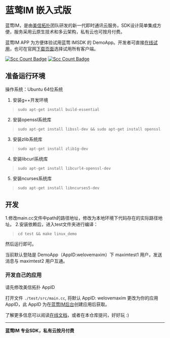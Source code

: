 # 蓝莺IM 嵌入式版

蓝莺IM，是由[美信拓扑](https://www.lanyingim.com/)团队研发的新一代即时通讯云服务，SDK设计简单集成方便，服务采用云原生技术和多云架构，私有云也可按月付费。

蓝莺IM APP 为方便体验试用蓝莺 IMSDK 的 DemoApp。开发者可直接[在线试用](https://chat-h5.lanyingim.com)，也可在官网[下载页面](https://www.lanyingim.com/downloads/)选择试用所有客户端。

[![Scc Count Badge](https://sloc.xyz/github/maxim-top/lanying-im-embedded/?category=total&avg-wage=1)](https://github.com/maxim-top/lanying-im-embedded/) [![Scc Count Badge](https://sloc.xyz/github/maxim-top/lanying-im-embedded/?category=code&avg-wage=1)](https://github.com/maxim-top/lanying-im-embedded/)

## 准备运行环境
操作系统：Ubuntu 64位系统

1. 安装g++开发环境
>`sudo apt-get install build-essential`
2. 安装openssl系统库
>`sudo apt-get install libssl-dev && sudo apt-get install openssl`
3. 安装zlib系统库
>`sudo apt-get install zlib1g-dev`
4. 安装libcurl系统库
>`sudo apt-get install libcurl4-openssl-dev`
5. 安装ncurses系统库
>`sudo apt-get install libncurses5-dev`

## 开发

1.修改main.cc文件中path的路径地址，修改为本地环境下代码存在的实际路径地址。
2.安装依赖后，进入test文件夹进行编译：

>`cd test && make linux_demo`

然后运行即可。

当前默认登陆是 DemoApp（AppID:welovemaxim）下 maximtest1 用户，发送消息与 maximtest2 用户互通。

### 开发自己的应用

请先修改美信拓扑 AppID

打开文件 `./test/src/main.cc`, 将默认 AppID: welovemaxim 更改为你的应用AppID，此 AppID 为在[蓝莺IM后台](https://console.lanyingim.com/)创建应用后获取。

了解更多信息可以阅读[在线文档](https://docs.lanyingim.com)，或者在本仓库提问，好好玩 :)

-- --
**蓝莺IM 专业SDK，私有云按月付费**
